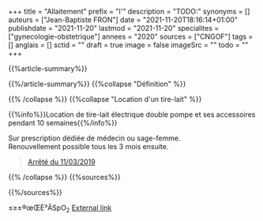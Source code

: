 +++
title = "Allaitement"
prefix = "l'"
description = "TODO:"
synonyms = []
auteurs = ["Jean-Baptiste FRON"]
date = "2021-11-20T18:16:14+01:00"
publishdate = "2021-11-20"
lastmod = "2021-11-20"
specialites = ["gynecologie-obstetrique"]
annees = "2020"
sources = ["CNGOF"]
tags = []
anglais = []
sctid = ""
draft = true
image = false
imageSrc = ""
todo = ""
+++

{{%article-summary%}}



{{%/article-summary%}}
{{%collapse "Définition" %}}



{{% /collapse %}}
{{%collapse "Location d'un tire-lait" %}}

{{%info%}}Location de tire-lait électrique double pompe et ses accessoires pendant 10 semaines{{%/info%}}

Sur prescription dédiée de médecin ou sage-femme.  
Renouvellement possible tous les 3 mois ensuite.

> [Arrêté du 11/03/2019](https://www.legifrance.gouv.fr/jorf/id/JORFTEXT000038219812)

{{% /collapse %}}
{{%sources%}}



{{%/sources%}}

≤≥±®œŒÈ³ÂSpO<sub>2</sub>
[External link](https://discourse.gohugo.io/ "{rel='nofollow'}")
